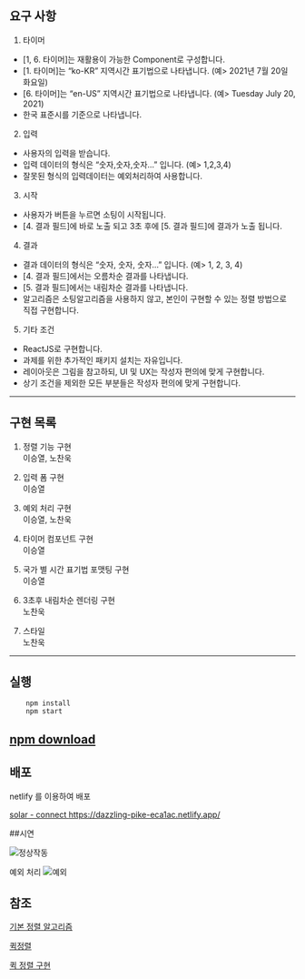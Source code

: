## 요구 사항
1. 타이머

- [1, 6. 타이머]는 재활용이 가능한 Component로 구성합니다.
- [1. 타이머]는 “ko-KR” 지역시간 표기법으로 나타냅니다. (예> 2021년 7월 20일 화요일)
- [6. 타이머]는 “en-US” 지역시간 표기법으로 나타냅니다. (예> Tuesday July 20, 2021)
- 한국 표준시를 기준으로 나타냅니다.

2. 입력

- 사용자의 입력을 받습니다.
- 입력 데이터의 형식은 “숫자,숫자,숫자…” 입니다. (예> 1,2,3,4)
- 잘못된 형식의 입력데이터는 예외처리하여 사용합니다.

3. 시작

- 사용자가 버튼을 누르면 소팅이 시작됩니다.
- [4. 결과 필드]에 바로 노출 되고 3초 후에 [5. 결과 필드]에 결과가 노출 됩니다.

4. 결과

- 결과 데이터의 형식은 “숫자, 숫자, 숫자…” 입니다. (예> 1, 2, 3, 4)
- [4. 결과 필드]에서는 오름차순 결과를 나타냅니다.
- [5. 결과 필드]에서는 내림차순 결과를 나타냅니다.
- 알고리즘은 소팅알고리즘을 사용하지 않고, 본인이 구현할 수 있는 정렬 방법으로 직접 구현합니다.

5. 기타 조건

- ReactJS로 구현합니다.
- 과제를 위한 추가적인 패키지 설치는 자유입니다.
- 레이아웃은 그림을 참고하되, UI 및 UX는 작성자 편의에 맞게 구현합니다.
- 상기 조건을 제외한 모든 부분들은 작성자 편의에 맞게 구현합니다.
---
## 구현 목록
1. 정렬 기능 구현  
이승열, 노찬욱
   
2. 입력 폼 구현  
이승열

3. 예외 처리 구현  
이승열, 노찬욱
   
4. 타이머 컴포넌트 구현   
이승열
   
5. 국가 별 시간 표기법 포맷팅 구현  
이승열
6. 3초후 내림차순 렌더링 구현  
노찬욱
   
7. 스타일  
노찬욱
---
## 실행
```
    npm install
    npm start
```
[npm download](https://nodejs.org/en/)
---

## 배포

netlify 를 이용하여 배포

[solar - connect ](https://dazzling-pike-eca1ac.netlify.app/) https://dazzling-pike-eca1ac.netlify.app/

##시연

![정상작동](https://user-images.githubusercontent.com/70367265/129677940-7f0b2807-8c7a-4376-a0e6-88d56f1867e0.gif)

예외 처리
![예외](https://user-images.githubusercontent.com/70367265/129695092-cfcec4e0-1251-4f99-b7b0-92639284eb6a.gif)


## 참조
[기본 정렬 알고리즘](https://velog.io/@young_mason/Algorithm-%EC%9E%90%EB%B0%94%EC%8A%A4%ED%81%AC%EB%A6%BD%ED%8A%B8-Sorting-%EC%95%8C%EA%B3%A0%EB%A6%AC%EC%A6%98-Basic%ED%8E%B8)

[퀵정렬](https://www.zerocho.com/category/Algorithm/post/57f72d415141fc5fe4f4ca8b)

[퀵 정렬 구현](https://im-developer.tistory.com/135)

